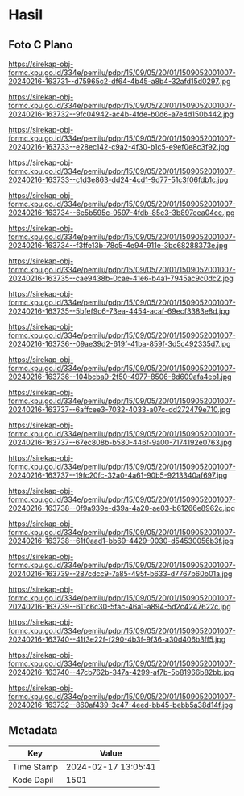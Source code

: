 # Hasil

## Foto C Plano

https://sirekap-obj-formc.kpu.go.id/334e/pemilu/pdpr/15/09/05/20/01/1509052001007-20240216-163731--d75965c2-df64-4b45-a8b4-32afd15d0297.jpg

https://sirekap-obj-formc.kpu.go.id/334e/pemilu/pdpr/15/09/05/20/01/1509052001007-20240216-163732--9fc04942-ac4b-4fde-b0d6-a7e4d150b442.jpg

https://sirekap-obj-formc.kpu.go.id/334e/pemilu/pdpr/15/09/05/20/01/1509052001007-20240216-163733--e28ec142-c9a2-4f30-b1c5-e9ef0e8c3f92.jpg

https://sirekap-obj-formc.kpu.go.id/334e/pemilu/pdpr/15/09/05/20/01/1509052001007-20240216-163733--c1d3e863-dd24-4cd1-9d77-51c3f06fdb1c.jpg

https://sirekap-obj-formc.kpu.go.id/334e/pemilu/pdpr/15/09/05/20/01/1509052001007-20240216-163734--6e5b595c-9597-4fdb-85e3-3b897eea04ce.jpg

https://sirekap-obj-formc.kpu.go.id/334e/pemilu/pdpr/15/09/05/20/01/1509052001007-20240216-163734--f3ffe13b-78c5-4e94-911e-3bc68288373e.jpg

https://sirekap-obj-formc.kpu.go.id/334e/pemilu/pdpr/15/09/05/20/01/1509052001007-20240216-163735--cae9438b-0cae-41e6-b4a1-7945ac9c0dc2.jpg

https://sirekap-obj-formc.kpu.go.id/334e/pemilu/pdpr/15/09/05/20/01/1509052001007-20240216-163735--5bfef9c6-73ea-4454-acaf-69ecf3383e8d.jpg

https://sirekap-obj-formc.kpu.go.id/334e/pemilu/pdpr/15/09/05/20/01/1509052001007-20240216-163736--09ae39d2-619f-41ba-859f-3d5c492335d7.jpg

https://sirekap-obj-formc.kpu.go.id/334e/pemilu/pdpr/15/09/05/20/01/1509052001007-20240216-163736--104bcba9-2f50-4977-8506-8d609afa4eb1.jpg

https://sirekap-obj-formc.kpu.go.id/334e/pemilu/pdpr/15/09/05/20/01/1509052001007-20240216-163737--6affcee3-7032-4033-a07c-dd272479e710.jpg

https://sirekap-obj-formc.kpu.go.id/334e/pemilu/pdpr/15/09/05/20/01/1509052001007-20240216-163737--67ec808b-b580-446f-9a00-7174192e0763.jpg

https://sirekap-obj-formc.kpu.go.id/334e/pemilu/pdpr/15/09/05/20/01/1509052001007-20240216-163737--19fc20fc-32a0-4a61-90b5-9213340af697.jpg

https://sirekap-obj-formc.kpu.go.id/334e/pemilu/pdpr/15/09/05/20/01/1509052001007-20240216-163738--0f9a939e-d39a-4a20-ae03-b61266e8962c.jpg

https://sirekap-obj-formc.kpu.go.id/334e/pemilu/pdpr/15/09/05/20/01/1509052001007-20240216-163738--61f0aad1-bb69-4429-9030-d54530056b3f.jpg

https://sirekap-obj-formc.kpu.go.id/334e/pemilu/pdpr/15/09/05/20/01/1509052001007-20240216-163739--287cdcc9-7a85-495f-b633-d7767b60b01a.jpg

https://sirekap-obj-formc.kpu.go.id/334e/pemilu/pdpr/15/09/05/20/01/1509052001007-20240216-163739--611c6c30-5fac-46a1-a894-5d2c4247622c.jpg

https://sirekap-obj-formc.kpu.go.id/334e/pemilu/pdpr/15/09/05/20/01/1509052001007-20240216-163740--41f3e22f-f290-4b3f-9f36-a30d406b3ff5.jpg

https://sirekap-obj-formc.kpu.go.id/334e/pemilu/pdpr/15/09/05/20/01/1509052001007-20240216-163740--47cb762b-347a-4299-af7b-5b81966b82bb.jpg

https://sirekap-obj-formc.kpu.go.id/334e/pemilu/pdpr/15/09/05/20/01/1509052001007-20240216-163732--860af439-3c47-4eed-bb45-bebb5a38d14f.jpg


## Metadata

| Key        | Value               |
| ---------- | ------------------- |
| Time Stamp | 2024-02-17 13:05:41 |
| Kode Dapil | 1501                |



